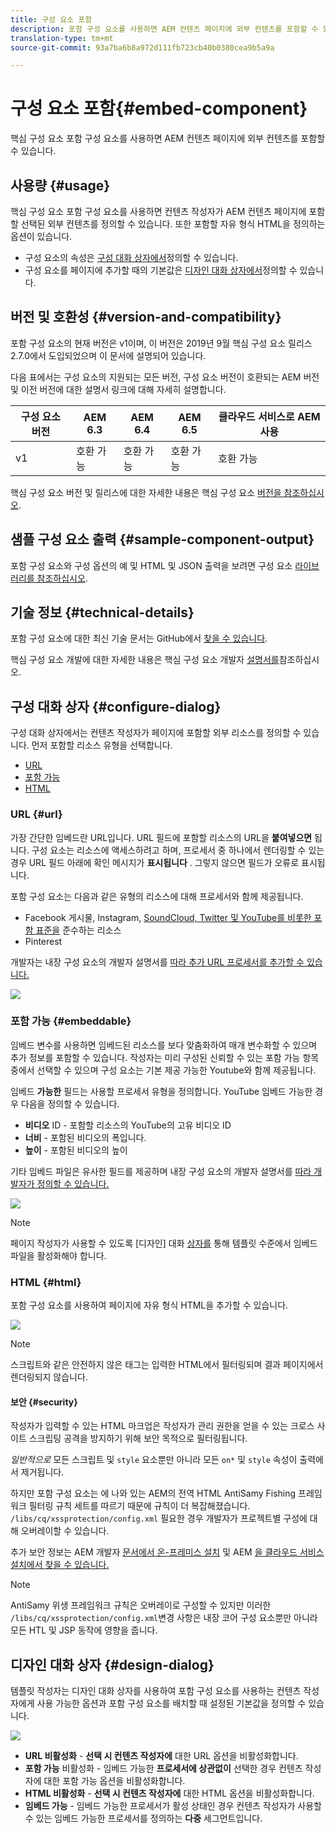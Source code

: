 ```yaml
---
title: 구성 요소 포함
description: 포함 구성 요소를 사용하면 AEM 컨텐츠 페이지에 외부 컨텐츠를 포함할 수 있습니다.
translation-type: tm+mt
source-git-commit: 93a7ba6b8a972d111fb723cb40b0380cea9b5a9a

---
```



# 구성 요소 포함{#embed-component}

핵심 구성 요소 포함 구성 요소를 사용하면 AEM 컨텐츠 페이지에 외부 컨텐츠를 포함할 수 있습니다.

## 사용량 {#usage}

핵심 구성 요소 포함 구성 요소를 사용하면 컨텐츠 작성자가 AEM 컨텐츠 페이지에 포함할 선택된 외부 컨텐츠를 정의할 수 있습니다. 또한 포함할 자유 형식 HTML을 정의하는 옵션이 있습니다.

* 구성 요소의 속성은 [구성 대화 상자에서](#configure-dialog)정의할 수 있습니다.
* 구성 요소를 페이지에 추가할 때의 기본값은 [디자인 대화 상자에서](#design-dialog)정의할 수 있습니다.

## 버전 및 호환성 {#version-and-compatibility}

포함 구성 요소의 현재 버전은 v1이며, 이 버전은 2019년 9월 핵심 구성 요소 릴리스 2.7.0에서 도입되었으며 이 문서에 설명되어 있습니다.

다음 표에서는 구성 요소의 지원되는 모든 버전, 구성 요소 버전이 호환되는 AEM 버전 및 이전 버전에 대한 설명서 링크에 대해 자세히 설명합니다.

| 구성 요소 버전 | AEM 6.3 | AEM 6.4 | AEM 6.5 | 클라우드 서비스로 AEM 사용 |
|--- |--- |--- |---|---|
| v1 | 호환 가능 | 호환 가능 | 호환 가능 | 호환 가능 |

핵심 구성 요소 버전 및 릴리스에 대한 자세한 내용은 핵심 구성 요소 [버전을 참조하십시오](/help/versions.md).

## 샘플 구성 요소 출력 {#sample-component-output}

포함 구성 요소와 구성 옵션의 예 및 HTML 및 JSON 출력을 보려면 구성 요소 [라이브러리를 참조하십시오](https://adobe.com/go/aem_cmp_library_embed).

## 기술 정보 {#technical-details}

포함 구성 요소에 대한 최신 기술 문서는 GitHub에서 [찾을 수 있습니다](https://adobe.com/go/aem_cmp_tech_embed_v1).

핵심 구성 요소 개발에 대한 자세한 내용은 핵심 구성 요소 개발자 [설명서를](/help/developing/overview.md)참조하십시오.

## 구성 대화 상자 {#configure-dialog}

구성 대화 상자에서는 컨텐츠 작성자가 페이지에 포함할 외부 리소스를 정의할 수 있습니다. 먼저 포함할 리소스 유형을 선택합니다.

* [URL](#url)
* [포함 가능](#embeddable)
* [HTML](#html)

### URL {#url}

가장 간단한 임베드란 URL입니다. URL 필드에 포함할 리소스의 URL을 **붙여넣으면** 됩니다. 구성 요소는 리소스에 액세스하려고 하며, 프로세서 중 하나에서 렌더링할 수 있는 경우 URL 필드 아래에 확인 메시지가 **표시됩니다** . 그렇지 않으면 필드가 오류로 표시됩니다.

포함 구성 요소는 다음과 같은 유형의 리소스에 대해 프로세서와 함께 제공됩니다.

* Facebook 게시물, Instagram, [SoundCloud, Twitter 및 YouTube를 비롯한 포함 표준을](https://oembed.com/) 준수하는 리소스
* Pinterest

개발자는 내장 구성 요소의 개발자 설명서를 [따라 추가 URL 프로세서를 추가할 수 있습니다.](https://github.com/adobe/aem-core-wcm-components/tree/master/content/src/content/jcr_root/apps/core/wcm/components/embed/v1/embed#extending-the-embed-component)

![](/help/assets/screen-shot-2019-09-25-10.08.29.png)

### 포함 가능 {#embeddable}

임베드 변수를 사용하면 임베드된 리소스를 보다 맞춤화하여 매개 변수화할 수 있으며 추가 정보를 포함할 수 있습니다. 작성자는 미리 구성된 신뢰할 수 있는 포함 가능 항목 중에서 선택할 수 있으며 구성 요소는 기본 제공 가능한 Youtube와 함께 제공됩니다.

임베드 **가능한** 필드는 사용할 프로세서 유형을 정의합니다. YouTube 임베드 가능한 경우 다음을 정의할 수 있습니다.

* **비디오** ID - 포함할 리소스의 YouTube의 고유 비디오 ID
* **너비** - 포함된 비디오의 폭입니다.
* **높이** - 포함된 비디오의 높이

기타 임베드 파일은 유사한 필드를 제공하며 내장 구성 요소의 개발자 설명서를 [따라 개발자가 정의할 수 있습니다.](https://github.com/adobe/aem-core-wcm-components/tree/master/content/src/content/jcr_root/apps/core/wcm/components/embed/v1/embed#extending-the-embed-component)

![](/help/assets/screen-shot-2019-09-25-10.15.00.png)

>[!NOTE]
>페이지 작성자가 사용할 수 있도록 [디자인] 대화 [상자를](#design-dialog) 통해 템플릿 수준에서 임베드 파일을 활성화해야 합니다.

### HTML {#html}

포함 구성 요소를 사용하여 페이지에 자유 형식 HTML을 추가할 수 있습니다.

![](/help/assets/screen-shot-2019-09-25-10.20.00.png)

>[!NOTE]
>스크립트와 같은 안전하지 않은 태그는 입력한 HTML에서 필터링되며 결과 페이지에서 렌더링되지 않습니다.

#### 보안 {#security}

작성자가 입력할 수 있는 HTML 마크업은 작성자가 관리 권한을 얻을 수 있는 크로스 사이트 스크립팅 공격을 방지하기 위해 보안 목적으로 필터링됩니다.

*일반적으로* 모든 스크립트 및 `style` 요소뿐만 아니라 모든 `on*` 및 `style` 속성이 출력에서 제거됩니다.

하지만 포함 구성 요소는 에 나와 있는 AEM의 전역 HTML AntiSamy Fishing 프레임워크 필터링 규칙 세트를 따르기 때문에 규칙이 더 복잡해졌습니다. `/libs/cq/xssprotection/config.xml` 필요한 경우 개발자가 프로젝트별 구성에 대해 오버레이할 수 있습니다.

추가 보안 정보는 AEM 개발자 [문서에서 온-프레미스 설치](https://docs.adobe.com/content/help/en/experience-manager-65/developing/introduction/security.html) 및 AEM [을 클라우드 서비스 설치에서 찾을 수 있습니다.](https://docs.adobe.com/content/help/en/experience-manager-cloud-service/security/home.html)

>[!NOTE]
>AntiSamy 위생 프레임워크 규칙은 오버레이로 구성할 수 있지만 이러한 `/libs/cq/xssprotection/config.xml`변경 사항은 내장 코어 구성 요소뿐만 아니라 모든 HTL 및 JSP 동작에 영향을 줍니다.

## 디자인 대화 상자 {#design-dialog}

템플릿 작성자는 디자인 대화 상자를 사용하여 포함 구성 요소를 사용하는 컨텐츠 작성자에게 사용 가능한 옵션과 포함 구성 요소를 배치할 때 설정된 기본값을 정의할 수 있습니다.

![](/help/assets/screen-shot-2019-09-25-10.25.28.png)

* **URL 비활성화** - **선택 시 컨텐츠 작성자에** 대한 URL 옵션을 비활성화합니다.
* **포함 가능** 비활성화 - 임베드 가능한 **프로세서에 상관없이** 선택한 경우 컨텐츠 작성자에 대한 포함 가능 옵션을 비활성화합니다.
* **HTML 비활성화** - **선택 시 컨텐츠 작성자에** 대한 HTML 옵션을 비활성화합니다.
* **임베드 가능** - 임베드 가능한 프로세서가 활성 상태인 경우 컨텐츠 작성자가 사용할 수 있는 임베드 가능한 프로세서를 정의하는 **다중** 세그먼트입니다.
